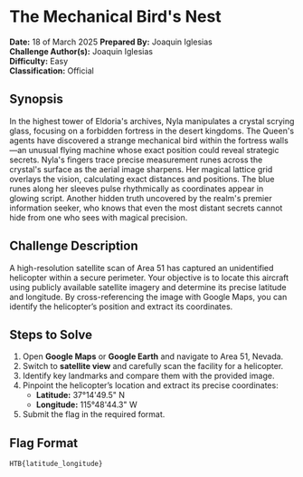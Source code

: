 # The Mechanical Bird's Nest

**Date:** 18 of March 2025
**Prepared By:** Joaquin Iglesias  
**Challenge Author(s):** Joaquin Iglesias  
**Difficulty:** Easy  
**Classification:** Official  

## Synopsis
In the highest tower of Eldoria's archives, Nyla manipulates a crystal scrying glass, focusing on a forbidden fortress in the desert kingdoms. The Queen's agents have discovered a strange mechanical bird within the fortress walls—an unusual flying machine whose exact position could reveal strategic secrets. Nyla's fingers trace precise measurement runes across the crystal's surface as the aerial image sharpens. Her magical lattice grid overlays the vision, calculating exact distances and positions. The blue runes along her sleeves pulse rhythmically as coordinates appear in glowing script. Another hidden truth uncovered by the realm's premier information seeker, who knows that even the most distant secrets cannot hide from one who sees with magical precision.

## Challenge Description
A high-resolution satellite scan of Area 51 has captured an unidentified helicopter within a secure perimeter. Your objective is to locate this aircraft using publicly available satellite imagery and determine its precise latitude and longitude. By cross-referencing the image with Google Maps, you can identify the helicopter’s position and extract its coordinates.  

## Steps to Solve
1. Open **Google Maps** or **Google Earth** and navigate to Area 51, Nevada.  
2. Switch to **satellite view** and carefully scan the facility for a helicopter.  
3. Identify key landmarks and compare them with the provided image.  
4. Pinpoint the helicopter’s location and extract its precise coordinates:  
   - **Latitude:** 37°14'49.5" N  
   - **Longitude:** 115°48'44.3" W  
5. Submit the flag in the required format.  

## Flag Format
```
HTB{latitude_longitude}
```
